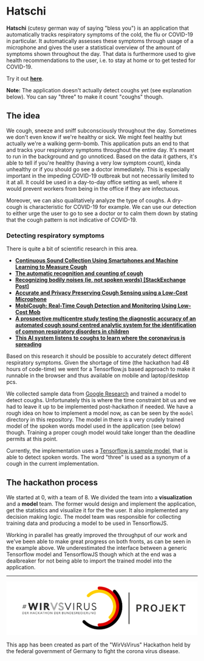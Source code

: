 # Hatschi

**Hatschi** (cutesy german way of saying "bless you") is an application that
automatically tracks respiratory symptoms of the cold, the flu or COVID-19 in
particular. It automatically assesses these symptoms through usage of a
microphone and gives the user a statistical overview of the amount of symptoms
shown throughout the day. That data is furthermore used to give health
recommendations to the user, i.e. to stay at home or to get tested for COVID-19.

Try it out [**here**](https://markusthoemmes.github.io/hatschi/).

**Note:** The application doesn't actually detect coughs yet (see explanation
below). You can say "three" to make it count "coughs" though.

## The idea

We cough, sneeze and sniff subconsciously throughout the day. Sometimes we don't
even know if we're healthy or sick. We might feel healthy but actually we're a
walking germ-bomb. This application puts an end to that and tracks your
respiratory symptoms throughout the entire day. It's meant to run in the
background and go unnoticed. Based on the data it gathers, it's able to tell if
you're healthy (having a very low symptom count), kinda unhealthy or if you
should go see a doctor immediately. This is especially important in the impeding
COVID-19 outbreak but not necessarily limited to it at all. It could be used in
a day-to-day office setting as well, where it would prevent workers from being
in the office if they are infectuous.

Moreover, we can also qualitatively analyze the type of coughs. A dry-cough is
characteristic for COVID-19 for example. We can use our detection to either urge
the user to go to see a doctor or to calm them down by stating that the cough
pattern is not indicative of COVID-19.

### Detecting respiratory symptoms

There is quite a bit of scientific research in this area.

- [**Continuous Sound Collection Using Smartphones and Machine Learning to Measure Cough**](https://www.karger.com/Article/FullText/504666)
- [**The automatic recognition and counting of cough**](https://www.ncbi.nlm.nih.gov/pmc/articles/PMC1601963/)
- [**Recognizing bodily noises (ie, not spoken words) [StackExchange Post]**](https://dsp.stackexchange.com/questions/17268/recognizing-bodily-noises-ie-not-spoken-words)
- [**Accurate and Privacy Preserving Cough Sensing using a Low-Cost Microphone**](https://ubicomplab.cs.washington.edu/pdfs/accurate-and.pdf)
- [**MobiCough: Real-Time Cough Detection and Monitoring Using Low-Cost Mob**](https://link.springer.com/chapter/10.1007/978-3-662-49381-6_29)
- [**A prospective multicentre study testing the diagnostic accuracy of an automated cough sound centred analytic system for the identification of common respiratory disorders in children**](https://respiratory-research.biomedcentral.com/articles/10.1186/s12931-019-1046-6)
- [**This AI system listens to coughs to learn where the coronavirus is spreading**](https://thenextweb.com/neural/2020/03/20/this-ai-system-listens-to-coughs-to-learn-where-the-coronavirus-is-spreading/)

Based on this research it should be possible to accurately detect different
respiratory symptoms. Given the shortage of time (the hackathon had 48 hours of
code-time) we went for a Tensorflow.js based approach to make it runnable in the
browser and thus available on mobile and laptop/desktop pcs.

We collected sample data from
[Google Research](https://research.google.com/audioset/dataset/cough.html) and
trained a model to detect coughs. Unfortunately this is where the time
constraint bit us and we had to leave it up to be implemented post-hackathon if
needed. We have a rough idea on how to implement a model now, as can be seen by
the `model` directory in this repository. The model in there is a very crudely
trained model of the spoken words model used in the application (see below)
though. Training a proper cough model would take longer than the deadline
permits at this point.

Currently, the implementation uses a
[Tensorflow.js sample model](https://codelabs.developers.google.com/codelabs/tensorflowjs-audio-codelab/index.html),
that is able to detect spoken words. The word "three" is used as a synonym of a
cough in the current implementation.

## The hackathon process

We started at 0, with a team of 8. We divided the team into a **visualization**
and a **model** team. The former would design and implement the application, get
the statistics and visualize it for the the user. It also implemented any
decision making logic. The model team was responsible for collecting training
data and producing a model to be used in TensorflowJS.

Working in parallel has greatly improved the throughput of our work and we've
been able to make great progress on both fronts, as can be seen in the example
above. We underestimated the interface between a generic Tensorflow model and
TensorflowJS though which at the end was a dealbreaker for not being able to
import the trained model into the application.

---

![](css/wvsv.png)

This app has been created as part of the "WirVsVirus" Hackathon held by the
federal government of Germany to fight the corona virus disease.
